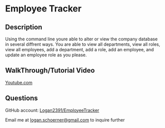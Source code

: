 # Employee Tracker

## Description 
Using the command line youre able to alter or view the company database in several diffrent ways. You are able to view all departments, view all roles, view all employees, add a department, add a role, add an employee, and update an employee role as you please.

## WalkThrough/Tutorial Video
 [Youtube.com](https://www.youtube.com/watch?v=CYH6e6mzJys&t=11s)

 ## Questions 
 GitHub account: [Logan2391/EmployeeTracker](https://github.com/Logan2391/EmployeeTracker)
 
 Email me at logan.schoerner@gmail.com to inquire further